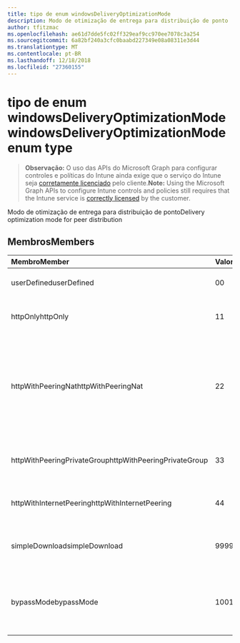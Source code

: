 ```yaml
---
title: tipo de enum windowsDeliveryOptimizationMode
description: Modo de otimização de entrega para distribuição de ponto
author: tfitzmac
ms.openlocfilehash: ae61d7dde5fc02ff329eaf9cc970ee7078c3a254
ms.sourcegitcommit: 6a82bf240a3cfc0baabd227349e08a08311e3d44
ms.translationtype: MT
ms.contentlocale: pt-BR
ms.lasthandoff: 12/18/2018
ms.locfileid: "27360155"
---
```

# <a name="windowsdeliveryoptimizationmode-enum-type"></a><span data-ttu-id="5f1e8-103">tipo de enum windowsDeliveryOptimizationMode</span><span class="sxs-lookup"><span data-stu-id="5f1e8-103">windowsDeliveryOptimizationMode enum type</span></span>

> <span data-ttu-id="5f1e8-104">**Observação:** O uso das APIs do Microsoft Graph para configurar controles e políticas do Intune ainda exige que o serviço do Intune seja [corretamente licenciado](https://go.microsoft.com/fwlink/?linkid=839381) pelo cliente.</span><span class="sxs-lookup"><span data-stu-id="5f1e8-104">**Note:** Using the Microsoft Graph APIs to configure Intune controls and policies still requires that the Intune service is [correctly licensed](https://go.microsoft.com/fwlink/?linkid=839381) by the customer.</span></span>

<span data-ttu-id="5f1e8-105">Modo de otimização de entrega para distribuição de ponto</span><span class="sxs-lookup"><span data-stu-id="5f1e8-105">Delivery optimization mode for peer distribution</span></span>
## <a name="members"></a><span data-ttu-id="5f1e8-106">Membros</span><span class="sxs-lookup"><span data-stu-id="5f1e8-106">Members</span></span>
|<span data-ttu-id="5f1e8-107">Membro</span><span class="sxs-lookup"><span data-stu-id="5f1e8-107">Member</span></span>|<span data-ttu-id="5f1e8-108">Valor</span><span class="sxs-lookup"><span data-stu-id="5f1e8-108">Value</span></span>|<span data-ttu-id="5f1e8-109">Descrição</span><span class="sxs-lookup"><span data-stu-id="5f1e8-109">Description</span></span>|
|:---|:---|:---|
|<span data-ttu-id="5f1e8-110">userDefined</span><span class="sxs-lookup"><span data-stu-id="5f1e8-110">userDefined</span></span>|<span data-ttu-id="5f1e8-111">0</span><span class="sxs-lookup"><span data-stu-id="5f1e8-111">0</span></span>|<span data-ttu-id="5f1e8-112">Permitir que o usuário pode definir.</span><span class="sxs-lookup"><span data-stu-id="5f1e8-112">Allow the user to set.</span></span>|
|<span data-ttu-id="5f1e8-113">httpOnly</span><span class="sxs-lookup"><span data-stu-id="5f1e8-113">httpOnly</span></span>|<span data-ttu-id="5f1e8-114">1</span><span class="sxs-lookup"><span data-stu-id="5f1e8-114">1</span></span>|<span data-ttu-id="5f1e8-115">HTTP apenas, nenhuma correspondência</span><span class="sxs-lookup"><span data-stu-id="5f1e8-115">HTTP only, no peering</span></span>|
|<span data-ttu-id="5f1e8-116">httpWithPeeringNat</span><span class="sxs-lookup"><span data-stu-id="5f1e8-116">httpWithPeeringNat</span></span>|<span data-ttu-id="5f1e8-117">2</span><span class="sxs-lookup"><span data-stu-id="5f1e8-117">2</span></span>|<span data-ttu-id="5f1e8-118">Padrão do sistema operacional – Http misturados com correspondência atrás do mesmo conversor de endereços de rede</span><span class="sxs-lookup"><span data-stu-id="5f1e8-118">OS default – Http blended with peering behind the same network address translator</span></span>|
|<span data-ttu-id="5f1e8-119">httpWithPeeringPrivateGroup</span><span class="sxs-lookup"><span data-stu-id="5f1e8-119">httpWithPeeringPrivateGroup</span></span>|<span data-ttu-id="5f1e8-120">3</span><span class="sxs-lookup"><span data-stu-id="5f1e8-120">3</span></span>|<span data-ttu-id="5f1e8-121">HTTP misturados com correspondência entre um grupo privado</span><span class="sxs-lookup"><span data-stu-id="5f1e8-121">HTTP blended with peering across a private group</span></span>|
|<span data-ttu-id="5f1e8-122">httpWithInternetPeering</span><span class="sxs-lookup"><span data-stu-id="5f1e8-122">httpWithInternetPeering</span></span>|<span data-ttu-id="5f1e8-123">4</span><span class="sxs-lookup"><span data-stu-id="5f1e8-123">4</span></span>|<span data-ttu-id="5f1e8-124">HTTP misturado com correspondência de Internet</span><span class="sxs-lookup"><span data-stu-id="5f1e8-124">HTTP blended with Internet peering</span></span>|
|<span data-ttu-id="5f1e8-125">simpleDownload</span><span class="sxs-lookup"><span data-stu-id="5f1e8-125">simpleDownload</span></span>|<span data-ttu-id="5f1e8-126">99</span><span class="sxs-lookup"><span data-stu-id="5f1e8-126">99</span></span>|<span data-ttu-id="5f1e8-127">Modo de download simples com nenhuma correspondência</span><span class="sxs-lookup"><span data-stu-id="5f1e8-127">Simple download mode with no peering</span></span>|
|<span data-ttu-id="5f1e8-128">bypassMode</span><span class="sxs-lookup"><span data-stu-id="5f1e8-128">bypassMode</span></span>|<span data-ttu-id="5f1e8-129">100</span><span class="sxs-lookup"><span data-stu-id="5f1e8-129">100</span></span>|<span data-ttu-id="5f1e8-130">Modo de desvio.</span><span class="sxs-lookup"><span data-stu-id="5f1e8-130">Bypass mode.</span></span> <span data-ttu-id="5f1e8-131">Não use a otimização de entrega e usar o BITS</span><span class="sxs-lookup"><span data-stu-id="5f1e8-131">Do not use Delivery Optimization and use BITS instead</span></span>|



